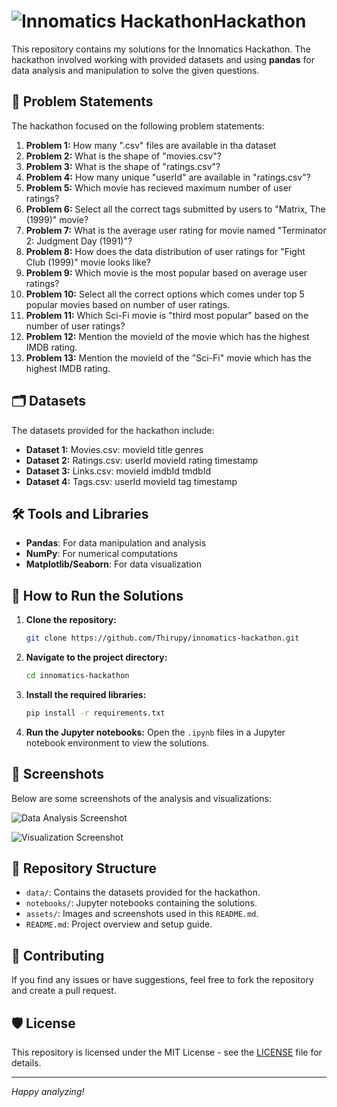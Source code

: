 # ![Innomatics Hackathon](https://www.innomatics.in/wp-content/uploads/2023/01/Innomatics-Logo1.png)Hackathon

This repository contains my solutions for the Innomatics Hackathon. The hackathon involved working with provided datasets and using **pandas** for data analysis and manipulation to solve the given questions.

## 📜 Problem Statements

The hackathon focused on the following problem statements:

1. **Problem 1:** How many ".csv" files are available in tha dataset
2. **Problem 2:** What is the shape of "movies.csv"?
3. **Problem 3:** What is the shape of "ratings.csv"?
4. **Problem 4:** How many unique "userId" are available in "ratings.csv"?
5. **Problem 5:** Which movie has recieved maximum number of user ratings?
6. **Problem 6:** Select all the correct tags submitted by users to "Matrix, The (1999)" movie?
7. **Problem 7:** What is the average user rating for movie named "Terminator 2: Judgment Day (1991)"?
8. **Problem 8:** How does the data distribution of user ratings for "Fight Club (1999)" movie looks like?
9. **Problem 9:** Which movie is the most popular based on average user ratings?
10. **Problem 10:** Select all the correct options which comes under top 5 popular movies based on number of user ratings.
11. **Problem 11:** Which Sci-Fi movie is "third most popular" based on the number of user ratings?
12. **Problem 12:** Mention the movieId of the movie which has the highest IMDB rating.
13. **Problem 13:** Mention the movieId of the "Sci-Fi" movie which has the highest IMDB rating.

## 🗂️ Datasets

The datasets provided for the hackathon include:

- **Dataset 1:** Movies.csv: movieId	title	genres 
- **Dataset 2:** Ratings.csv: userId	movieId	rating	timestamp
- **Dataset 3:** Links.csv: movieId	imdbId	tmdbId
- **Dataset 4:** Tags.csv: userId	movieId	tag	timestamp

## 🛠️ Tools and Libraries

- **Pandas**: For data manipulation and analysis
- **NumPy**: For numerical computations
- **Matplotlib/Seaborn**: For data visualization

## 🚀 How to Run the Solutions

1. **Clone the repository:**
    ```bash
    git clone https://github.com/Thirupy/innomatics-hackathon.git
    ```
2. **Navigate to the project directory:**
    ```bash
    cd innomatics-hackathon
    ```
3. **Install the required libraries:**
    ```bash
    pip install -r requirements.txt
    ```
4. **Run the Jupyter notebooks:**
    Open the `.ipynb` files in a Jupyter notebook environment to view the solutions.

## 📸 Screenshots

Below are some screenshots of the analysis and visualizations:

![Data Analysis Screenshot](path/to/screenshot1.png)


![Visualization Screenshot](path/to/screenshot2.png)


## 📂 Repository Structure

- `data/`: Contains the datasets provided for the hackathon.
- `notebooks/`: Jupyter notebooks containing the solutions.
- `assets/`: Images and screenshots used in this `README.md`.
- `README.md`: Project overview and setup guide.

## 🤝 Contributing

If you find any issues or have suggestions, feel free to fork the repository and create a pull request.

## 🛡️ License

This repository is licensed under the MIT License - see the [LICENSE](LICENSE) file for details.

---

*Happy analyzing!*

